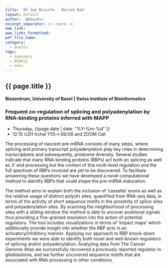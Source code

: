 ```yaml
---
title: 'ZH Sem Bioinfo - Maciek Bak'
layout: default
author: '@mbaudis'
excerpt_separator: <!--more-->
www_link:
www_links_formatted:
pdf_file_name:
category:
  - events
tags:
  - seminars
  - BIO612
  - news
---
```


## {{ page.title }}
#### Biozentrum, University of Basel | Swiss Institute of Bioinformatics
### Frequent co-regulation of splicing and polyadenylation by RNA-binding proteins inferred with MAPP

* Thursday, {{page.date | date: "%Y-%m-%d" }}
* 12:15 UZH Irchel Y55-l-06/08 and ZOOM Call

The processing of nascent pre-mRNA consists of many steps, where splicing and primary transcript polyadenylation play key roles in determining transcriptome and subsequently, proteome diversity. Several studies indicate that many RNA-binding proteins (RBPs) act both on splicing as well as 3’ end processing but the context of this multi-level regulation and the full spectrum of RBPs involved are yet to be discovered. To facilitate answering these questions we have developed a novel computational method to identify RBPs that could shape the pre-mRNA maturation.
<!--more-->
The method aims to explain both the inclusion of ‘cassette’ exons as well as the relative usage of distinct poly(A) sites, quantified from RNA-seq data, in terms of the activity of short sequence motifs in the proximity of splice sites and polyadenylation sites. By scanning the neighborhood of processing sites with a sliding window the method is able to uncover positional signals thus providing a fine-grained resolution into the action of potential regulators. The tool includes visualizations in terms of  ‘impact maps’ which additionally provide insight into whether the RBP acts in an activatory/inhibitory manner. Applying our approach to RBP knock-down experiments we were able to identify both novel and well-known regulators of splicing and/or polyadenylation. Analyzing data from The Cancer Genome Atlas we successfully recovered a previously reported regulator in glioblastoma, and we further uncovered sequence motifs that are associated with RNA processing in other conditions.